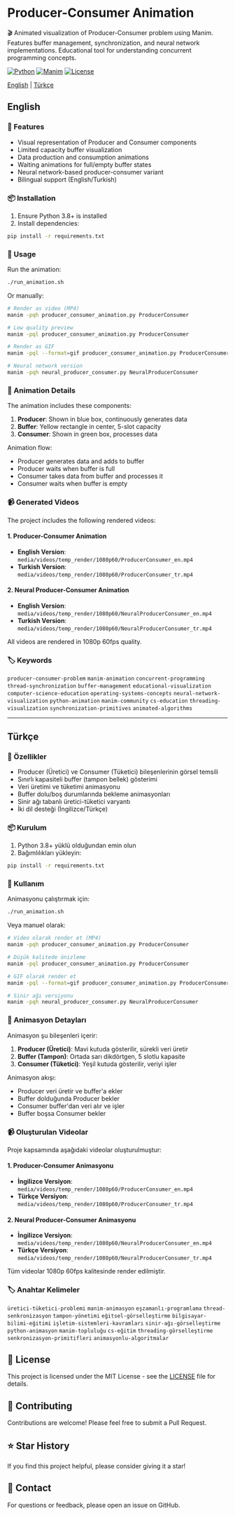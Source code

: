 # Producer-Consumer Animation

🎬 Animated visualization of Producer-Consumer problem using Manim. Features buffer management, synchronization, and neural network implementations. Educational tool for understanding concurrent programming concepts.

[![Python](https://img.shields.io/badge/Python-3.8+-blue.svg)](https://www.python.org/downloads/)
[![Manim](https://img.shields.io/badge/ManimCE-v0.17.0+-red.svg)](https://www.manim.community/)
[![License](https://img.shields.io/badge/License-MIT-green.svg)](LICENSE)

[English](#english) | [Türkçe](#türkçe)

## English

### 🎯 Features

- Visual representation of Producer and Consumer components
- Limited capacity buffer visualization
- Data production and consumption animations
- Waiting animations for full/empty buffer states
- Neural network-based producer-consumer variant
- Bilingual support (English/Turkish)

### 📦 Installation

1. Ensure Python 3.8+ is installed
2. Install dependencies:
```bash
pip install -r requirements.txt
```

### 🚀 Usage

Run the animation:

```bash
./run_animation.sh
```

Or manually:

```bash
# Render as video (MP4)
manim -pqh producer_consumer_animation.py ProducerConsumer

# Low quality preview
manim -pql producer_consumer_animation.py ProducerConsumer

# Render as GIF
manim -pql --format=gif producer_consumer_animation.py ProducerConsumer

# Neural network version
manim -pqh neural_producer_consumer.py NeuralProducerConsumer
```

### 🎥 Animation Details

The animation includes these components:

1. **Producer**: Shown in blue box, continuously generates data
2. **Buffer**: Yellow rectangle in center, 5-slot capacity
3. **Consumer**: Shown in green box, processes data

Animation flow:
- Producer generates data and adds to buffer
- Producer waits when buffer is full
- Consumer takes data from buffer and processes it
- Consumer waits when buffer is empty

### 📹 Generated Videos

The project includes the following rendered videos:

#### 1. Producer-Consumer Animation
- **English Version**: `media/videos/temp_render/1080p60/ProducerConsumer_en.mp4`
- **Turkish Version**: `media/videos/temp_render/1080p60/ProducerConsumer_tr.mp4`

#### 2. Neural Producer-Consumer Animation
- **English Version**: `media/videos/temp_render/1080p60/NeuralProducerConsumer_en.mp4`
- **Turkish Version**: `media/videos/temp_render/1080p60/NeuralProducerConsumer_tr.mp4`

All videos are rendered in 1080p 60fps quality.

### 🏷️ Keywords

`producer-consumer-problem` `manim-animation` `concurrent-programming` `thread-synchronization` `buffer-management` `educational-visualization` `computer-science-education` `operating-systems-concepts` `neural-network-visualization` `python-animation` `manim-community` `cs-education` `threading-visualization` `synchronization-primitives` `animated-algorithms`

---

## Türkçe

### 🎯 Özellikler

- Producer (Üretici) ve Consumer (Tüketici) bileşenlerinin görsel temsili
- Sınırlı kapasiteli buffer (tampon bellek) gösterimi
- Veri üretimi ve tüketimi animasyonu
- Buffer dolu/boş durumlarında bekleme animasyonları
- Sinir ağı tabanlı üretici-tüketici varyantı
- İki dil desteği (İngilizce/Türkçe)

### 📦 Kurulum

1. Python 3.8+ yüklü olduğundan emin olun
2. Bağımlılıkları yükleyin:
```bash
pip install -r requirements.txt
```

### 🚀 Kullanım

Animasyonu çalıştırmak için:

```bash
./run_animation.sh
```

Veya manuel olarak:

```bash
# Video olarak render et (MP4)
manim -pqh producer_consumer_animation.py ProducerConsumer

# Düşük kalitede önizleme
manim -pql producer_consumer_animation.py ProducerConsumer

# GIF olarak render et
manim -pql --format=gif producer_consumer_animation.py ProducerConsumer

# Sinir ağı versiyonu
manim -pqh neural_producer_consumer.py NeuralProducerConsumer
```

### 🎥 Animasyon Detayları

Animasyon şu bileşenleri içerir:

1. **Producer (Üretici)**: Mavi kutuda gösterilir, sürekli veri üretir
2. **Buffer (Tampon)**: Ortada sarı dikdörtgen, 5 slotlu kapasite
3. **Consumer (Tüketici)**: Yeşil kutuda gösterilir, veriyi işler

Animasyon akışı:
- Producer veri üretir ve buffer'a ekler
- Buffer dolduğunda Producer bekler
- Consumer buffer'dan veri alır ve işler
- Buffer boşsa Consumer bekler

### 📹 Oluşturulan Videolar

Proje kapsamında aşağıdaki videolar oluşturulmuştur:

#### 1. Producer-Consumer Animasyonu
- **İngilizce Versiyon**: `media/videos/temp_render/1080p60/ProducerConsumer_en.mp4`
- **Türkçe Versiyon**: `media/videos/temp_render/1080p60/ProducerConsumer_tr.mp4`

#### 2. Neural Producer-Consumer Animasyonu
- **İngilizce Versiyon**: `media/videos/temp_render/1080p60/NeuralProducerConsumer_en.mp4`
- **Türkçe Versiyon**: `media/videos/temp_render/1080p60/NeuralProducerConsumer_tr.mp4`

Tüm videolar 1080p 60fps kalitesinde render edilmiştir.

### 🏷️ Anahtar Kelimeler

`üretici-tüketici-problemi` `manim-animasyon` `eşzamanlı-programlama` `thread-senkronizasyon` `tampon-yönetimi` `eğitsel-görselleştirme` `bilgisayar-bilimi-eğitimi` `işletim-sistemleri-kavramları` `sinir-ağı-görselleştirme` `python-animasyon` `manim-topluluğu` `cs-eğitim` `threading-görselleştirme` `senkronizasyon-primitifleri` `animasyonlu-algoritmalar`

## 📄 License

This project is licensed under the MIT License - see the [LICENSE](LICENSE) file for details.

## 🤝 Contributing

Contributions are welcome! Please feel free to submit a Pull Request.

## ⭐ Star History

If you find this project helpful, please consider giving it a star!

## 📧 Contact

For questions or feedback, please open an issue on GitHub.